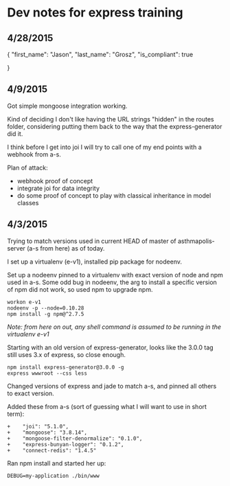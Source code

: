 
# Dev notes for express training

## 4/28/2015


{
	"first_name": "Jason",
    "last_name": "Grosz",
    "is_compliant": true
  
}

## 4/9/2015

Got simple mongoose integration working.

Kind of deciding I don't like having the URL strings "hidden" in the routes folder, considering putting them back to the way that the express-generator did it.

I think before I get into joi I will try to call one of my end points with a webhook from a-s.

Plan of attack:
* webhook proof of concept
* integrate joi for data integrity
* do some proof of concept to play with classical inheritance in model classes

## 4/3/2015

Trying to match versions used in current HEAD of master of asthmapolis-server (a-s from here) as of today.

I set up a virtualenv (e-v1), installed pip package for nodeenv.

Set up a nodeenv pinned to a virtualenv with exact version of node and npm used in a-s. Some odd bug in nodeenv, the arg to install a specific version of npm did not work, so used npm to upgrade npm.

```
workon e-v1
nodeenv -p --node=0.10.28
npm install -g npm@^2.7.5
```

_Note: from here on out, any shell command is assumed to be running in the virtualenv e-v1_

Starting with an old version of express-generator, looks like the 3.0.0 tag still uses 3.x of express, so close enough.

```
npm install express-generator@3.0.0 -g
express wwwroot --css less
```

Changed versions of express and jade to match a-s, and pinned all others to exact version.

Added these from a-s (sort of guessing what I will want to use in short term):

```
+    "joi": "5.1.0",
+    "mongoose": "3.8.14",
+    "mongoose-filter-denormalize": "0.1.0",
+    "express-bunyan-logger": "0.1.2",
+    "connect-redis": "1.4.5"
```

Ran npm install and started her up:

```
DEBUG=my-application ./bin/www
```
